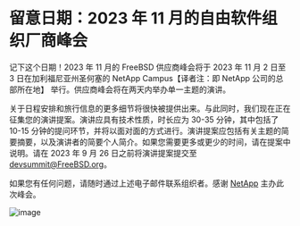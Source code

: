 # 留意日期：2023 年 11 月的自由软件组织厂商峰会

记下这个日期！2023 年 11 月的 FreeBSD 供应商峰会将于 2023 年 11 月 2 日至 3 日在加利福尼亚州圣何塞的 NetApp Campus【译者注：即 NetApp 公司的总部所在地】 举行。供应商峰会将在两天内举办单一主题的演讲。

关于日程安排和旅行信息的更多细节将很快被提供出来。与此同时，我们现在正在征集您的演讲提案。演讲应具有技术性质，时长应为 30-35 分钟，其中包括了 10-15 分钟的提问环节，并将以面对面的方式进行。演讲提案应包括有关主题的简要摘要，以及演讲者的简要个人简介。如果您需要更多或更少的时间，请在提案中说明。请在 2023 年 9 月 26 日之前将演讲提案提交至 devsummit@FreeBSD.org。

如果您有任何问题，请随时通过上述电子邮件联系组织者。感谢 [NetApp](https://www.netapp.com/) 主办此次峰会。

![image](https://github.com/FreeBSD-Ask/Translated-articles/assets/10327999/14ad7d10-a3d9-4821-8485-ec069a8a9b71)
